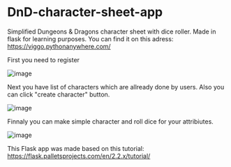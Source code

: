 # DnD-character-sheet-app
Simplified Dungeons &amp; Dragons character sheet with dice roller. Made in flask for learning purposes.
You can find it on this adress: https://viggo.pythonanywhere.com/

First you need to register

![image](https://user-images.githubusercontent.com/25902724/226099543-86af8c7c-65f5-4be1-b8c6-d337a35b8d69.png)

Next you have list of characters which are allready done by users. Also you can click "create character" button.

![image](https://user-images.githubusercontent.com/25902724/226099709-183dd95e-57bc-4bcc-a430-8a50ed5f202a.png)

Finnaly you can make simple character and roll dice for your attribiutes.

![image](https://user-images.githubusercontent.com/25902724/226099794-856f7e8a-7cff-4628-bbe2-1d01ea2fc51d.png)


This Flask app was made based on this tutorial:
https://flask.palletsprojects.com/en/2.2.x/tutorial/
